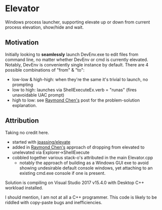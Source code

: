 # Elevator
Windows process launcher, supporting elevate up or down from current process elevation, show/hide and wait.

## Motivation
Initially looking to **seamlessly** launch DevEnv.exe to edit files from command line, no matter whether DevEnv or cmd is currently elevated.  Notably, DevEnv is conveniently single instance by default. There are 4 possible combinations of "from" & "to":
* low-low & high-high: when they're the same it's trivial to launch, no prompting
* low to high: launches via ShellExecuteEx.verb = "runas" (fires unavoidable UAC prompt)
* high to low: see [Raymond Chen's](https://blogs.msdn.microsoft.com/oldnewthing/20131118-00/?p=2643) post for the problem-solution explanation.

## Attribution
Taking no credit here.
* started with [jpassing/elevate](https://github.com/jpassing/elevate)
* added in [Raymond Chen's](https://blogs.msdn.microsoft.com/oldnewthing/20131118-00/?p=2643) approach of dropping from elevated to unelevated via Explorer->ShellExecute
* cobbled together various stack-o's attributed in the main Elevator.cpp
  * notably the approach of building as a Windows GUI exe to avoid showing undesirable default console windows, yet attaching to an existing cmd.exe console if one is present.

Solution is compiling on Visual Studio 2017 v15.4.0 with Desktop C++ workload installed.

I should mention, I am not at all a C++ programmer.  This code is likely to be riddled with copy-paste bugs and inefficiencies.
